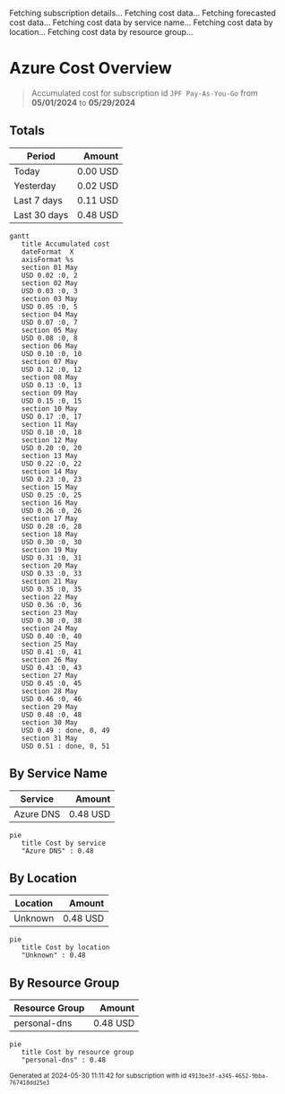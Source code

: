 Fetching subscription details...
Fetching cost data...
Fetching forecasted cost data...
Fetching cost data by service name...
Fetching cost data by location...
Fetching cost data by resource group...
# Azure Cost Overview

> Accumulated cost for subscription id `JPF Pay-As-You-Go` from **05/01/2024** to **05/29/2024**

## Totals

|Period|Amount|
|---|---:|
|Today|0.00 USD|
|Yesterday|0.02 USD|
|Last 7 days|0.11 USD|
|Last 30 days|0.48 USD|

```mermaid
gantt
   title Accumulated cost
   dateFormat  X
   axisFormat %s
   section 01 May
   USD 0.02 :0, 2
   section 02 May
   USD 0.03 :0, 3
   section 03 May
   USD 0.05 :0, 5
   section 04 May
   USD 0.07 :0, 7
   section 05 May
   USD 0.08 :0, 8
   section 06 May
   USD 0.10 :0, 10
   section 07 May
   USD 0.12 :0, 12
   section 08 May
   USD 0.13 :0, 13
   section 09 May
   USD 0.15 :0, 15
   section 10 May
   USD 0.17 :0, 17
   section 11 May
   USD 0.18 :0, 18
   section 12 May
   USD 0.20 :0, 20
   section 13 May
   USD 0.22 :0, 22
   section 14 May
   USD 0.23 :0, 23
   section 15 May
   USD 0.25 :0, 25
   section 16 May
   USD 0.26 :0, 26
   section 17 May
   USD 0.28 :0, 28
   section 18 May
   USD 0.30 :0, 30
   section 19 May
   USD 0.31 :0, 31
   section 20 May
   USD 0.33 :0, 33
   section 21 May
   USD 0.35 :0, 35
   section 22 May
   USD 0.36 :0, 36
   section 23 May
   USD 0.38 :0, 38
   section 24 May
   USD 0.40 :0, 40
   section 25 May
   USD 0.41 :0, 41
   section 26 May
   USD 0.43 :0, 43
   section 27 May
   USD 0.45 :0, 45
   section 28 May
   USD 0.46 :0, 46
   section 29 May
   USD 0.48 :0, 48
   section 30 May
   USD 0.49 : done, 0, 49
   section 31 May
   USD 0.51 : done, 0, 51
```

## By Service Name

|Service|Amount|
|---|---:|
|Azure DNS|0.48 USD|

```mermaid
pie
   title Cost by service
   "Azure DNS" : 0.48
```

## By Location

|Location|Amount|
|---|---:|
|Unknown|0.48 USD|

```mermaid
pie
   title Cost by location
   "Unknown" : 0.48
```

## By Resource Group

|Resource Group|Amount|
|---|---:|
|personal-dns|0.48 USD|

```mermaid
pie
   title Cost by resource group
   "personal-dns" : 0.48
```

<sup>Generated at 2024-05-30 11:11:42 for subscription with id `4913be3f-a345-4652-9bba-767418dd25e3`</sup>
